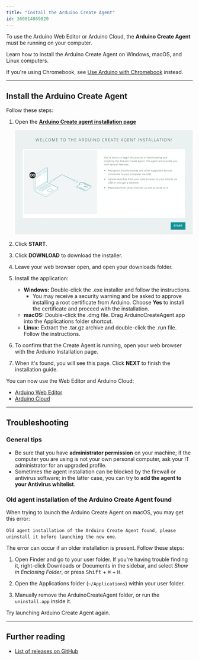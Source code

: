 ```yaml
---
title: "Install the Arduino Create Agent"
id: 360014869820
---
```


To use the Arduino Web Editor or Arduino Cloud, the **Arduino Create Agent** must be running on your computer.

Learn how to install the Arduino Create Agent on Windows, macOS, and Linux computers.

If you're using Chromebook, see [Use Arduino with Chromebook](https://support.arduino.cc/hc/en-us/articles/360016495639-Use-Arduino-with-Chromebook) instead.

---

## Install the Arduino Create Agent

Follow these steps:

1. Open the **[Arduino Create agent installation page](https://create.arduino.cc/getting-started/plugin/welcome)**

   ![Arduino Create agent installation page](img/create-agent-install-start_600px.png)

1. Click **START**.

1. Click **DOWNLOAD** to download the installer.

1. Leave your web browser open, and open your downloads folder.

1. Install the application:

   * **Windows:** Double-click the .exe installer and follow the instructions.
     * You may receive a security warning and be asked to approve installing a root certificate from Arduino. Choose **Yes** to install the certificate and proceed with the installation.
   * **macOS:** Double-click the .dmg file. Drag ArduinoCreateAgent.app into the Applications folder shortcut.
   * **Linux:** Extract the .tar.gz archive and double-click the .run file. Follow the instructions.

1. To confirm that the Create Agent is running, open your web browser with the Arduino Installation page.

1. When it's found, you will see this page. Click **NEXT** to finish the installation guide.

You can now use the Web Editor and Arduino Cloud:

* [Arduino Web Editor](https://create.arduino.cc/editor)
* [Arduino Cloud](https://app.arduino.cc/)

---

## Troubleshooting

### General tips

* Be sure that you have **administrator permission** on your machine; if the computer you are using is not your own personal computer, ask your IT administrator for an upgraded profile.
* Sometimes the agent installation can be blocked by the firewall or antivirus software; in the latter case, you can try to **add the agent to your Antivirus whitelist**.

### Old agent installation of the Arduino Create Agent found

When trying to launch the Arduino Create Agent on macOS, you may get this error:

`Old agent installation of the Arduino Create Agent found, please uninstall it before launching the new one`.

The error can occur if an older installation is present. Follow these steps:

1. Open Finder and go to your user folder. If you're having trouble finding it, right-click Downloads or Documents in the sidebar, and select _Show in Enclosing Folder_, or press <kbd>Shift</kbd> + <kbd>⌘</kbd> + <kbd>H</kbd>.

2. Open the Applications folder (`~/Applications`) within your user folder.

3. Manually remove the ArduinoCreateAgent folder, or run the `uninstall.app` inside it.

Try launching Arduino Create Agent again.

---

## Further reading

* [List of releases on GitHub](https://github.com/arduino/arduino-create-agent/releases)

<p style="display:none;">
  Tags: como instalo la aplicacion
</p>
